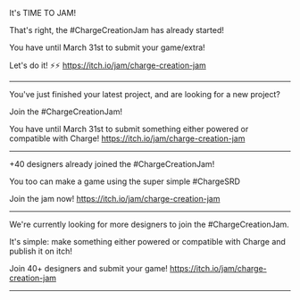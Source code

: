 It's TIME TO JAM!

That's right, the #ChargeCreationJam has already started!

You have until March 31st to submit your game/extra!

Let's do it! ⚡⚡ https://itch.io/jam/charge-creation-jam

---

You've just finished your latest project, and are looking for a new project?

Join the #ChargeCreationJam!

You have until March 31st to submit something either powered or compatible with Charge! https://itch.io/jam/charge-creation-jam

---

+40 designers already joined the #ChargeCreationJam!

You too can make a game using the super simple #ChargeSRD

Join the jam now! https://itch.io/jam/charge-creation-jam

---

We're currently looking for more designers to join the #ChargeCreationJam.

It's simple: make something either powered or compatible with Charge and publish it on itch!

Join 40+ designers and submit your game! https://itch.io/jam/charge-creation-jam

---